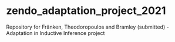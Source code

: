 # zendo_adaptation_project_2021
Repository for Fränken, Theodoropoulos and Bramley (submitted) - Adaptation in Inductive Inference project
